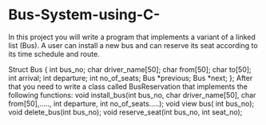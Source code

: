 # Bus-System-using-C-
In this project you will write a program that implements a variant of a linked list (Bus). A user can install a new bus and can reserve its seat according to its time schedule and route.

Struct Bus
{
int bus_no;
char driver_name[50];
char from[50];
char to[50];
int arrival;
int departure;
int no_of_seats;
Bus *previous;
Bus *next;
};
After that you need to write a class called BusReservation that implements the following functions:
void install_bus(int bus_no, char driver_name[50], char from[50],....., int departure, int no_of_seats.....);
void view bus( int bus_no);
void delete_bus(int bus_no);
void reserve_seat(int bus_no, int seat_no);
